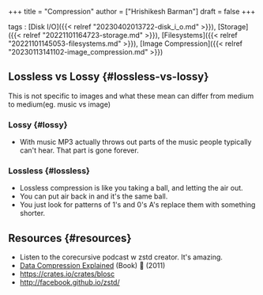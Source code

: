 +++
title = "Compression"
author = ["Hrishikesh Barman"]
draft = false
+++

tags
: [Disk I/O]({{< relref "20230402013722-disk_i_o.md" >}}), [Storage]({{< relref "20221101164723-storage.md" >}}), [Filesystems]({{< relref "20221101145053-filesystems.md" >}}), [Image Compression]({{< relref "20230113141102-image_compression.md" >}})


## Lossless vs Lossy {#lossless-vs-lossy}

This is not specific to images and what these mean can differ from medium to medium(eg. music vs image)


### Lossy {#lossy}

-   With music MP3 actually throws out parts of the music people typically can't hear. That part is gone forever.


### Lossless {#lossless}

-   Lossless compression is like you taking a ball, and letting the air out.
-   You can put air back in and it's the same ball.
-   You just look for patterns of 1's and 0's A's replace them with something shorter.


## Resources {#resources}

-   Listen to the corecursive podcast w zstd creator. It's amazing.
-   [Data Compression Explained](https://mattmahoney.net/dc/dce.html) (Book) 🌟 (2011)
-   <https://crates.io/crates/blosc>
-   <http://facebook.github.io/zstd/>
